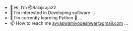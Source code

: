 - 👋 Hi, I’m @Balajiraja22
- 👀 I’m interested in Developing software ...
- 🌱 I’m currently learning Python 🐍  ...
- 📫 How to reach me ayyaswamiyogeshwar@gmail.com ...


<!---
Balajiraja22/Balajiraja22 is a ✨ special ✨ repository because its `README.md` (this file) appears on your GitHub profile.
You can click the Preview link to take a look at your changes.
--->
